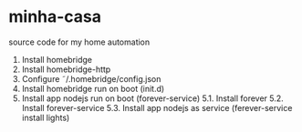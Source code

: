 # minha-casa
source code for my home automation

1. Install homebridge
2. Install homebridge-http
3. Configure ˜/.homebridge/config.json
4. Install homebridge run on boot (init.d)
5. Install app nodejs run on boot (forever-service)
   5.1. Install forever
   5.2. Install forever-service
   5.3. Install app nodejs as service (ferever-service install lights)

